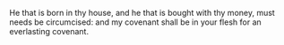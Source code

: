 He that is born in thy house, and he that is bought with thy money, must needs be circumcised: and my covenant shall be in your flesh for an everlasting covenant.
